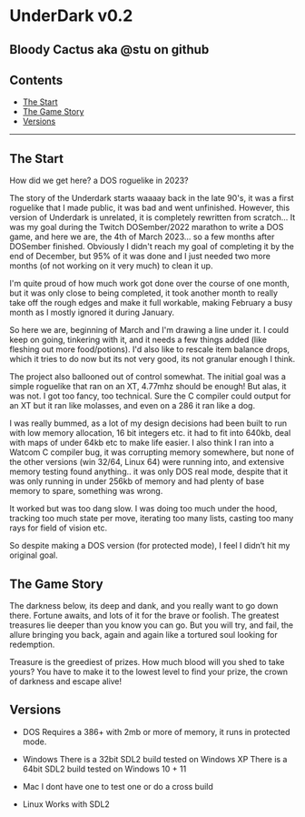 
# UnderDark v0.2
## Bloody Cactus aka @stu on github



## Contents
* [The Start](#the-start)
* [The Game Story](#the-game-story)
* [Versions](#versions)

---


## The Start

How did we get here? a DOS roguelike in 2023?

The story of the Underdark starts waaaay back in the late 90's, it was a first
roguelike that I made public, it was bad and went unfinished. However, this
version of Underdark is unrelated, it is completely rewritten from scratch...
It was my goal during the Twitch DOSember/2022 marathon to write a DOS game,
and here we are, the 4th of March 2023... so a few months after DOSember
finished. Obviously I didn't reach my goal of completing it by the end of
December, but 95% of it was done and I just needed two more months (of not
working on it very much) to clean it up.

I'm quite proud of how much work got done over the course of one month, but it
was only close to being completed, it took another month to really take off
the rough edges and make it full workable, making February a busy month as I
mostly ignored it during January.

So here we are, beginning of March and I'm drawing a line under it. I could
keep on going, tinkering with it, and it needs a few things added (like
fleshing out more food/potions). I'd also like to rescale item balance drops,
which it tries to do now but its not very good, its not granular enough I
think.

The project also ballooned out of control somewhat. The initial goal was a
simple roguelike that ran on an XT, 4.77mhz should be enough! But alas, it was
not. I got too fancy, too technical. Sure the C compiler could output for an
XT but it ran like molasses, and even on a 286 it ran like a dog.

I was really bummed, as a lot of my design decisions had been built to run
with low memory allocation, 16 bit integers etc. it had to fit into 640kb,
deal with maps of under 64kb etc to make life easier. I also think I ran into
a Watcom C compiler bug, it was corrupting memory somewhere, but none of the
other versions (win 32/64, Linux 64) were running into, and extensive memory
testing found anything.. it was only DOS real mode, despite that it was only
running in under 256kb of memory and had plenty of base memory to spare,
something was wrong.

It worked but was too dang slow. I was doing too much under the hood, tracking
too much state per move, iterating too many lists, casting too many rays for
field of vision etc.

So despite making a DOS version (for protected mode), I feel I didn’t hit my
original goal.



## The Game Story
The darkness below, its deep and dank, and you really want to go down there.
Fortune awaits, and lots of it for the brave or foolish. The greatest
treasures lie deeper than you know you can go. But you will try, and fail, the
allure bringing you back, again and again like a tortured soul looking for
redemption.

Treasure is the greediest of prizes. How much blood will you shed to take
yours? You have to make it to the lowest level to find your prize, the crown
of darkness and escape alive!


## Versions
* DOS
Requires a 386+ with 2mb or more of memory, it runs in protected mode.

* Windows
There is a 32bit SDL2 build tested on Windows XP
There is a 64bit SDL2 build tested on Windows 10 + 11

* Mac
I dont have one to test one or do a cross build

* Linux
Works with SDL2

